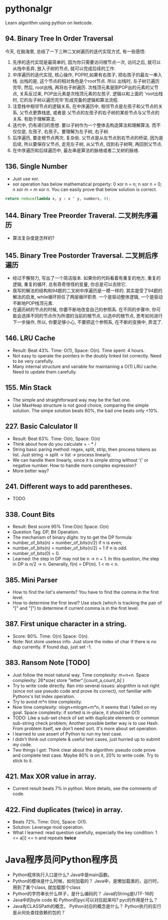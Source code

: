 # pythonalgr
Learn algorithm using python on leetcode.

## 94. Binary Tree In Order Traversal
今天, 在脑海里, 总结了一下三种二叉树遍历的迭代实现方式, 有一些感悟:
1. 先序的迭代实现是最简单的, 因为你只需要访问根节点一次, 访问之后, 就可以从栈中丢弃, 放入子树的节点, 就可以完成后续的工作.
2. 中序遍历的迭代实现, 核心操作, POP时,如果有右孩子, 把右孩子的最左一串入栈. 出栈的是, 这个节点的相对角色是个root节点. 所以
出栈时, 左子树已遍历完毕, 然后, root出栈, 再将右子树遍历. 次栈顶元素是刚POP出的元素的父节点, 关系反过来, POP出元素是次栈顶元素的左孩子, 逻辑以和上面的
'root出栈时, 它的左子树以遍历完毕'形成完备的逻辑和算法流程.
3. 注意栈中相邻节点的逻辑关系, 在中序遍历中, 相邻节点是左孩子和父节点的关系, 父节点更靠栈底, 或者是 父节点的左孩子的右子树的某些节点与父节点的关系. 有助于理解算法.
4. 迭代中, 仍有递归的思想. 要以子树作为一个整体去构造算法和理解算法. 而不仅仅是, 左孩子, 右孩子。要理解为左子树, 右子树.
5. 后序遍历, 要走根节点两次, 复杂些. 父节点是从左节点到右节点的桥梁, 因为是后续, 所以要保存父节点, 走完左子树, 从父节点, 找到右子树啊, 再回到父节点.
6. 在中序遍历和后续遍历中, 最左串是算法的脉络或者二叉树的脉络.

## 136. Single Number
* Just use xor. 
* xor operation has below mathematical property: 0 xor n = n; n xor n = 0; n xor m = m xor n. You can easily prove that below solution is correct.

```python
return reduce(lambda x, y : x ^ y, numbers, 0);
```

## 144. Binary Tree Preorder Traveral. 二叉树先序遍历
* 算法复杂度是怎样的?

## 145. Binary Tree Postorder Traversal. 二叉树后序遍历
* 经过不懈努力, 写出了一个简洁版本. 如果你的代码看着有重复的地方, 重复的逻辑, 重复的循环, 总有奇奇怪怪的变量, 你总是可以去除它.
* 我写的解法的结构和94题的二叉树中序遍历是一模一样的. 其实是受了94题的解法的启发, while循环担任了两层循环职责. 一个是驱动整体逻辑, 一个是驱动不断地POP栈顶元素.
* 在遍历树的节点的时候, 你要不断地改变自己的参照系. 在不同的步骤中, 你可能会选择不同的节点作为所谓的当前的根节点, 以选中的根节点, 思考如何进行
下一步操作, 所以, 你要足够小心, 不要把这个参照系, 在不断的变换中, 弄混了.


## 146. LRU Cache
* Result: Beat 43%. Time: O(1), Space: O(n). Time spent: 4 hours.
* Not easy to operate the pointers in the doubly linked list correctly. Need to be very carefully. 
* Many internal structure and variable for maintaining a O(1) LRU cache. Need to update them carefully. 

## 155. Min Stack
* The simple and straightforward way may be the fast one.
* Use MaxHeap structure is not good choice, comparing the simple solution. The simpe solution beats 60%, the bad one beats only <10%.

## 227. Basic Calculator II
* Result: Beat 63%. Time: O(n), Space: O(n)
* Think about how do you calculate + - * /
* String basic paring method: regex, split, strip, then process tokens as list. Just  string -> split -> list -> process linearly.
* We can handle them linearly, since it is simple string without '(' or negative number. How to handle more complex expression?
* More better way?

## 241. Different ways to add parentheses.
* TODO

## 338. Count Bits
* Result: Best score 95%  Time:O(n) Space: O(n)
* Question Tag: DP, Bit Operation.
* The mechanism of binary digits: try to get the DP formula: 
* number_of_bits(n) = number_of_bits(n/2) if n is even;
* number_of_bits(n) = number_of_bits(n/2) + 1 if n is odd.
* number_of_bits(0) = 0.
* Learned: the step in DP may not be n -> n + 1. In this question, the step in DP is n/2 -> n. Generally, f(n) = DP(m). 1 < m < n.


## 385. Mini Parser
* How to find the list's elements? You have to find the comma in the first level. 
* How to determine the first level? Use stack (which is tracking the pair of "[" and "]") to determine if current comma is in the first level.

## 387. First unique character in a string.
* Score: 80%. Time: O(n) Space: O(n).
* Note: Not store useless info. Just store the index of char if there is no dup currently. If found dup, just set -1.

## 383. Ransom Note [TODO]
* Just follow the most natural way. Time complexity: m+n+n. Space complexity: 26*size( store "letter":[count_a,count_b] )
* Try to write code directly. Ran into several issues: alogrithm is not right (since not use pseudo code and prove its correct), not familiar with Pythons's list index operation.
* Try to avoid m*n time complexity.
* Now time complexity: n*logn+m*logm+m*n, it seems that I failed on my goal. Space complexity: if sorted is in-place, it should be O(1)
* TODO: Like a sub-set check of set with duplicate elements or common sub-string check problem;
Another possible better way is to use Hash. From problem itself, we don't need sort. It's more about set operation.
* I learned to use assert of Python to run my test case.
* I didn't think out complete & useful test cases, just hurried up to submit my code.
* Two things I got: Think clear about the algorithm: pseudo code prove and complete test case. Maybe 80% is on it, 20% to write code. Try to stick to it.

## 421. Max XOR value in array.
* Current result beats 7% in python. More details, see the comments of code.

## 422. Find duplicates (twice) in array.
* Beats 72%. Time: O(n), Space: O(1). 
* Solution: Leverage mod operation. 
* What I learned: read question carefully, especially the key condition: 1 <= a[i] <= n and repeats **twice**


# Java程序员问Python程序员
* Python程序执行入口是什么? Java中是main函数。
* Python的模块是什么时候，如何加载的？ Java中，是懒加载类的，运行时，用到了某个class, 就加载那个class
* Python的字符串长什么样子，是什么编码的？ Java的String是UTF-16的
* Java中的byte code 和 Python的pyc可以对应起来吗? pyc的作用是什么？
* Java有CLASSPath的概念， Python对应的概念是什么？ Python执行的实行是从何处查找依赖的包的？
